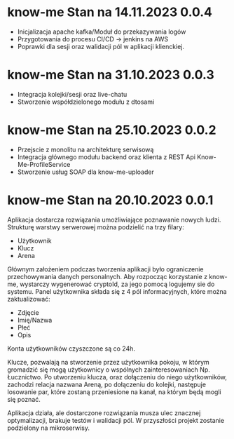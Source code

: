 

# know-me Stan na 14.11.2023 0.0.4
- Inicjalizacja apache kafka/Moduł do przekazywania logów
- Przygotowania do procesu CI/CD -> jenkins na AWS
- Poprawki dla sesji oraz walidacji pól w aplikacji klienckiej. 

# know-me Stan na 31.10.2023 0.0.3
- Integracja kolejki/sesji oraz live-chatu
- Stworzenie współdzielonego modułu z dtosami

# know-me Stan na 25.10.2023 0.0.2
- Przejscie z monolitu na architekturę serwisową
- Integracja głównego modułu backend oraz klienta z REST Api Know-Me-ProfileService 
- Stworzenie usług SOAP dla know-me-uploader

# know-me Stan na 20.10.2023 0.0.1
Aplikacja dostarcza rozwiązania umożliwiające poznawanie nowych ludzi.
Strukturę warstwy serwerowej można podzielić na trzy filary:
- Użytkownik
- Klucz
- Arena

Głównym założeniem podczas tworzenia aplikacji było ograniczenie przechowywania danych personalnych.
Aby rozpocząc korzystanie z know-me, wystarczy wygenerować cryptoId, za jego pomocą logujemy sie do systemu.
Panel użytkownika składa się z 4 pól informacyjnych, które można zaktualizować:
- Zdjęcie
- Imię/Nazwa
- Płeć
- Opis

Konta użytkowników czyszczone są co 24h.

Klucze, pozwalają na stworzenie przez użytkownika pokoju, w którym gromadzić się mogą użytkownicy o wspólnych zainteresowaniach
Np. Łucznictwo. Po utworzeniu klucza, oraz dołączeniu do niego użytkowników, zachodzi relacja
nazwana Areną, po dołączeniu do kolejki, następuje losowanie par, które zostaną przeniesione na kanał, na którym będą mogli się poznać.

Aplikacja działa, ale dostarczone rozwiązania musza ulec znacznej optymalizacji, brakuje testów i walidacji pól.
W przyszłości projekt zostanie podzielony na mikroserwisy.

